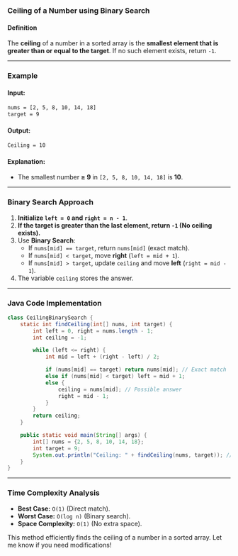 ### **Ceiling of a Number using Binary Search**

#### **Definition**
The **ceiling** of a number in a sorted array is the **smallest element that is greater than or equal to the target**. If no such element exists, return `-1`.

---

### **Example**
#### **Input:**
```txt
nums = [2, 5, 8, 10, 14, 18]  
target = 9  
```
#### **Output:**
```txt
Ceiling = 10
```
#### **Explanation:**
- The smallest number **≥ 9** in `[2, 5, 8, 10, 14, 18]` is **10**.

---

### **Binary Search Approach**
1. **Initialize `left = 0` and `right = n - 1`**.
2. **If the target is greater than the last element, return `-1` (No ceiling exists).**
3. Use **Binary Search**:
    - If `nums[mid] == target`, return `nums[mid]` (exact match).
    - If `nums[mid] < target`, move **right** (`left = mid + 1`).
    - If `nums[mid] > target`, update `ceiling` and move **left** (`right = mid - 1`).
4. The variable `ceiling` stores the answer.

---

### **Java Code Implementation**
```java
class CeilingBinarySearch {
    static int findCeiling(int[] nums, int target) {
        int left = 0, right = nums.length - 1;
        int ceiling = -1;

        while (left <= right) {
            int mid = left + (right - left) / 2;

            if (nums[mid] == target) return nums[mid]; // Exact match
            else if (nums[mid] < target) left = mid + 1;
            else {
                ceiling = nums[mid]; // Possible answer
                right = mid - 1;
            }
        }
        return ceiling;
    }

    public static void main(String[] args) {
        int[] nums = {2, 5, 8, 10, 14, 18};
        int target = 9;
        System.out.println("Ceiling: " + findCeiling(nums, target)); // Output: 10
    }
}
```

---

### **Time Complexity Analysis**
- **Best Case:** `O(1)` (Direct match).
- **Worst Case:** `O(log n)` (Binary search).
- **Space Complexity:** `O(1)` (No extra space).

This method efficiently finds the ceiling of a number in a sorted array. Let me know if you need modifications!